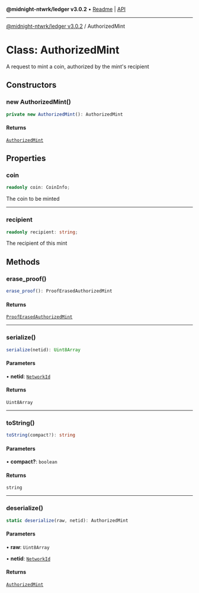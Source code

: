 **@midnight-ntwrk/ledger v3.0.2** • [Readme](../README.md) \| [API](../globals.md)

***

[@midnight-ntwrk/ledger v3.0.2](../README.md) / AuthorizedMint

# Class: AuthorizedMint

A request to mint a coin, authorized by the mint's recipient

## Constructors

### new AuthorizedMint()

```ts
private new AuthorizedMint(): AuthorizedMint
```

#### Returns

[`AuthorizedMint`](AuthorizedMint.md)

## Properties

### coin

```ts
readonly coin: CoinInfo;
```

The coin to be minted

***

### recipient

```ts
readonly recipient: string;
```

The recipient of this mint

## Methods

### erase\_proof()

```ts
erase_proof(): ProofErasedAuthorizedMint
```

#### Returns

[`ProofErasedAuthorizedMint`](ProofErasedAuthorizedMint.md)

***

### serialize()

```ts
serialize(netid): Uint8Array
```

#### Parameters

• **netid**: [`NetworkId`](../enumerations/NetworkId.md)

#### Returns

`Uint8Array`

***

### toString()

```ts
toString(compact?): string
```

#### Parameters

• **compact?**: `boolean`

#### Returns

`string`

***

### deserialize()

```ts
static deserialize(raw, netid): AuthorizedMint
```

#### Parameters

• **raw**: `Uint8Array`

• **netid**: [`NetworkId`](../enumerations/NetworkId.md)

#### Returns

[`AuthorizedMint`](AuthorizedMint.md)
